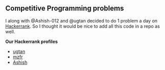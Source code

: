 ## Competitive Programming problems

I along with @Ashish-012 and @ugtan decided to do 1 problem a day on [Hackerrank](hackerrank.com/). So I thought it would be nice to add all this code in a repo as well.

__Our Hackerrank profiles__

* [ugtan](https://www.hackerrank.com/Ugtan)
* [mzfr](https://www.hackerrank.com/0xmzfr)
* [Ashish](https://www.hackerrank.com/Ashish_012)
